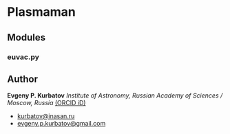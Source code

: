 
# Plasmaman


## Modules

### euvac.py


## Author

**Evgeny P. Kurbatov** _Institute of Astronomy, Russian Academy of Sciences / Moscow, Russia_ [(ORCID iD)](https://orcid.org/0000-0002-1024-9446)
- <kurbatov@inasan.ru>
- <evgeny.p.kurbatov@gmail.com>
